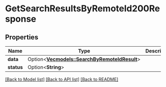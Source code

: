 # GetSearchResultsByRemoteId200Response

## Properties

Name | Type | Description | Notes
------------ | ------------- | ------------- | -------------
**data** | Option<[**Vec<models::SearchByRemoteIdResult>**](SearchByRemoteIdResult.md)> |  | [optional]
**status** | Option<**String**> |  | [optional]

[[Back to Model list]](../README.md#documentation-for-models) [[Back to API list]](../README.md#documentation-for-api-endpoints) [[Back to README]](../README.md)


